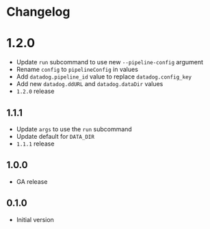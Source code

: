 # Changelog

# 1.2.0

* Update `run` subcommand to use new `--pipeline-config` argument
* Rename `config` to `pipelineConfig` in values
* Add `datadog.pipeline_id` value to replace `datadog.config_key`
* Add new `datadog.ddURL` and `datadog.dataDir` values
* `1.2.0` release

## 1.1.1

* Update `args` to use the `run` subcommand
* Update default for `DATA_DIR`
* `1.1.1` release

## 1.0.0

* GA release

## 0.1.0

* Initial version
